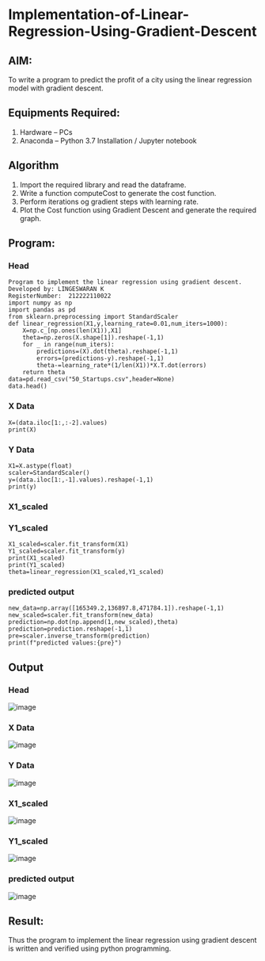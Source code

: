 # Implementation-of-Linear-Regression-Using-Gradient-Descent

## AIM:
To write a program to predict the profit of a city using the linear regression model with gradient descent.

## Equipments Required:
1. Hardware – PCs
2. Anaconda – Python 3.7 Installation / Jupyter notebook

## Algorithm
1. Import the required library and read the dataframe.
2. Write a function computeCost to generate the cost function.
3. Perform iterations og gradient steps with learning rate.
4. Plot the Cost function using Gradient Descent and generate the required graph.
## Program:
### Head
```
Program to implement the linear regression using gradient descent.
Developed by: LINGESWARAN K
RegisterNumber:  212222110022
import numpy as np
import pandas as pd
from sklearn.preprocessing import StandardScaler
def linear_regression(X1,y,learning_rate=0.01,num_iters=1000):
    X=np.c_[np.ones(len(X1)),X1]
    theta=np.zeros(X.shape[1]).reshape(-1,1)
    for _ in range(num_iters):
        predictions=(X).dot(theta).reshape(-1,1)
        errors=(predictions-y).reshape(-1,1)
        theta-=learning_rate*(1/len(X1))*X.T.dot(errors)
    return theta
data=pd.read_csv("50_Startups.csv",header=None)
data.head()
```
### X Data
```
X=(data.iloc[1:,:-2].values)
print(X)
```
### Y Data
```
X1=X.astype(float)
scaler=StandardScaler()
y=(data.iloc[1:,-1].values).reshape(-1,1)
print(y)
```
### X1_scaled
### Y1_scaled
```
X1_scaled=scaler.fit_transform(X1)
Y1_scaled=scaler.fit_transform(y)
print(X1_scaled)
print(Y1_scaled)
theta=linear_regression(X1_scaled,Y1_scaled)
```
### predicted output
```
new_data=np.array([165349.2,136897.8,471784.1]).reshape(-1,1)
new_scaled=scaler.fit_transform(new_data)
prediction=np.dot(np.append(1,new_scaled),theta)
prediction=prediction.reshape(-1,1)
pre=scaler.inverse_transform(prediction)
print(f"predicted values:{pre}")
```
## Output
### Head
![image](https://github.com/user-attachments/assets/404e59f4-7c17-4659-94e4-6bdecff09640)
### X Data
![image](https://github.com/user-attachments/assets/ee77f167-4800-4575-a353-114868356425)
### Y Data
![image](https://github.com/user-attachments/assets/87c2e744-ccd3-41c9-911a-1842b16f4c93)
### X1_scaled
![image](https://github.com/user-attachments/assets/4e6c3aad-3b6b-4159-b4af-e1763476179f)
### Y1_scaled
![image](https://github.com/user-attachments/assets/310052f1-54dc-4cc6-bbdb-c4ae6cce3f8f)
### predicted output
![image](https://github.com/user-attachments/assets/85810f99-58f0-4120-aa83-39e0e25e258d)





## Result:
Thus the program to implement the linear regression using gradient descent is written and verified using python programming.
